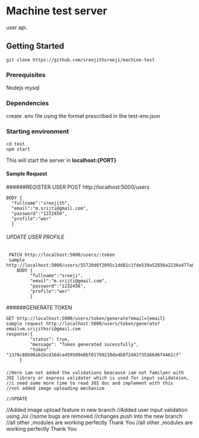 # Machine test server
user api.
## Getting Started
    git clone https://github.com/sreejithsreeji/machine-test
### Prerequisites
Nodejs
mysql
### Dependencies
create .env file using the format prescribed in the test-env.json	
		
### Starting environment
    cd test
    npm start
This will start the server in **localhost:{PORT}**
#### Sample Request
######REGISTER USER
 POST http://localhost:5000/users
 
    BODY {
      "fullname":"sreejith",
      "email":"m.srijti@gmail.com",
      "password":"1232456",
      "profile":"wer"	
      }
    
   
  ###### UPDATE USER PROFILE  
 
     PATCH http://localhost:5000/users/:token
     sample http://localhost:5000/users/55720d6f2095c1dd81c1fde539a52856a2236a477a6b12e144da2b9813e833eb
        BODY {
             "fullname":"sreeji",
             "email":"m.srijti@gmail.com",
             "password":"1232456",
             "profile":"wer"	
             } 
######GENERATE TOKEN  
           
    GET http://localhost:5000/users/token/generate?email={email}
    sample request http://localhost:5000/users/token/generate?email=m.srijithsri@gmail.com
    response:{
             "status": true,
             "message": "Token generated sucessfully",
             "token": "1376c88b98ab1bcd16dca459509e8bf01799210da4b8f2d42735166d6f4461cf"
         }
      
####         
    //Here iam not added the validations beacause iam not familaer with JOI library or express validater which is used for input validateion,
    //i need some more time to read JOI doc and implement with this
    //not added image uploading mechanism
    
    //UPDATE
//Added image upload feature in new branch
//Added user input validation using Joi
//some bugs are removed
//changes push into the new branch
//all other ,modules are working perfectly  Thank You 
    //all other ,modules are working perfectly  Thank You       
